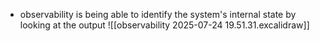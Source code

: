 - observability is being able to identify the system's internal state by looking at the output
![[observability 2025-07-24 19.51.31.excalidraw]]